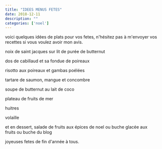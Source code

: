 ```yaml
---
title: "IDEES MENUS FETES"
date: 2018-12-11
description: ""
categories: ['noel']
---
```


          
voici quelques id&eacute;es de plats pour vos fetes, n&#39;h&eacute;sitez pas &agrave; m&#39;envoyer vos recettes si vous voulez avoir mon avis.

noix de saint jacques sur lit de pur&eacute;e de butternut

dos de cabillaud et sa fondue de poireaux

risotto aux poireaux et gambas po&eacute;l&eacute;es&nbsp;

tartare de saumon, mangue et concombre

soupe de butternut au lait de coco

plateau de fruits de mer

huitres

volaille

et en dessert, salade de fruits aux &eacute;pices de noel ou buche glac&eacute;e aux fruits ou buche du blog

joyeuses fetes de fin d&#39;ann&eacute;e &agrave; tous.

&nbsp;


                          
